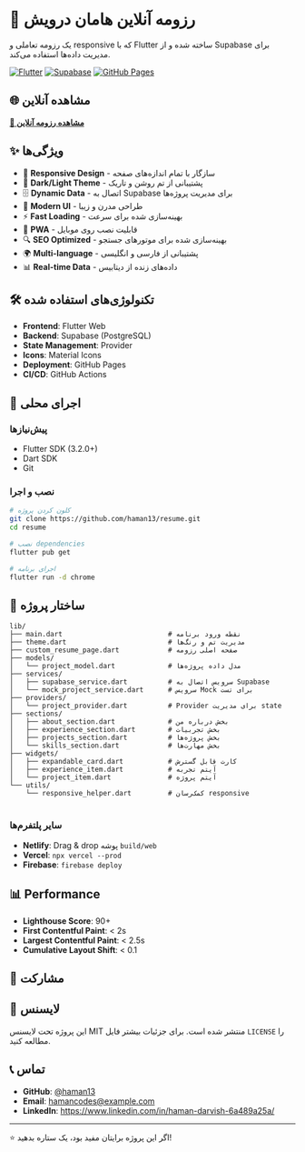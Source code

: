 # 🚀 رزومه آنلاین هامان درویش

یک رزومه تعاملی و responsive که با Flutter ساخته شده و از Supabase برای مدیریت داده‌ها استفاده می‌کند.

[![Flutter](https://img.shields.io/badge/Flutter-02569B?style=for-the-badge&logo=flutter&logoColor=white)](https://flutter.dev/)
[![Supabase](https://img.shields.io/badge/Supabase-3ECF8E?style=for-the-badge&logo=supabase&logoColor=white)](https://supabase.com/)
[![GitHub Pages](https://img.shields.io/badge/GitHub%20Pages-222222?style=for-the-badge&logo=github&logoColor=white)](https://pages.github.com/)

## 🌐 مشاهده آنلاین

[**🔗 مشاهده رزومه آنلاین**](https://haman13.github.io/resume/)

## ✨ ویژگی‌ها

- 📱 **Responsive Design** - سازگار با تمام اندازه‌های صفحه
- 🌙 **Dark/Light Theme** - پشتیبانی از تم روشن و تاریک
- 🗄️ **Dynamic Data** - اتصال به Supabase برای مدیریت پروژه‌ها
- 🎨 **Modern UI** - طراحی مدرن و زیبا
- ⚡ **Fast Loading** - بهینه‌سازی شده برای سرعت
- 📱 **PWA** - قابلیت نصب روی موبایل
- 🔍 **SEO Optimized** - بهینه‌سازی شده برای موتورهای جستجو
- 🌍 **Multi-language** - پشتیبانی از فارسی و انگلیسی
- 📊 **Real-time Data** - داده‌های زنده از دیتابیس

## 🛠️ تکنولوژی‌های استفاده شده

- **Frontend**: Flutter Web
- **Backend**: Supabase (PostgreSQL)
- **State Management**: Provider
- **Icons**: Material Icons
- **Deployment**: GitHub Pages
- **CI/CD**: GitHub Actions

## 🚀 اجرای محلی

### پیش‌نیازها
- Flutter SDK (3.2.0+)
- Dart SDK
- Git

### نصب و اجرا
```bash
# کلون کردن پروژه
git clone https://github.com/haman13/resume.git
cd resume

# نصب dependencies
flutter pub get

# اجرای برنامه
flutter run -d chrome
```

## 📁 ساختار پروژه

```
lib/
├── main.dart                          # نقطه ورود برنامه
├── theme.dart                         # مدیریت تم و رنگ‌ها
├── custom_resume_page.dart            # صفحه اصلی رزومه
├── models/
│   └── project_model.dart             # مدل داده پروژه‌ها
├── services/
│   ├── supabase_service.dart          # سرویس اتصال به Supabase
│   └── mock_project_service.dart      # سرویس Mock برای تست
├── providers/
│   └── project_provider.dart          # Provider برای مدیریت state
├── sections/
│   ├── about_section.dart             # بخش درباره من
│   ├── experience_section.dart        # بخش تجربیات
│   ├── projects_section.dart          # بخش پروژه‌ها
│   └── skills_section.dart            # بخش مهارت‌ها
├── widgets/
│   ├── expandable_card.dart           # کارت قابل گسترش
│   ├── experience_item.dart           # آیتم تجربه
│   └── project_item.dart              # آیتم پروژه
└── utils/
    └── responsive_helper.dart         # کمک‌رسان responsive
```

#




### سایر پلتفرم‌ها
- **Netlify**: Drag & drop پوشه `build/web`
- **Vercel**: `npx vercel --prod`
- **Firebase**: `firebase deploy`



## 📊 Performance

- **Lighthouse Score**: 90+
- **First Contentful Paint**: < 2s
- **Largest Contentful Paint**: < 2.5s
- **Cumulative Layout Shift**: < 0.1

## 🤝 مشارکت

## 📄 لایسنس

این پروژه تحت لایسنس MIT منتشر شده است. برای جزئیات بیشتر فایل `LICENSE` را مطالعه کنید.

## 📞 تماس

- **GitHub**: [@haman13](https://github.com/haman13)
- **Email**: hamancodes@example.com
- **LinkedIn**: https://www.linkedin.com/in/haman-darvish-6a489a25a/

---

⭐ اگر این پروژه برایتان مفید بود، یک ستاره بدهید!


